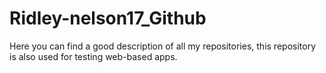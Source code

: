 # Ridley-nelson17_Github
Here you can find a good description of all my repositories, this repository is also used for testing web-based apps.
